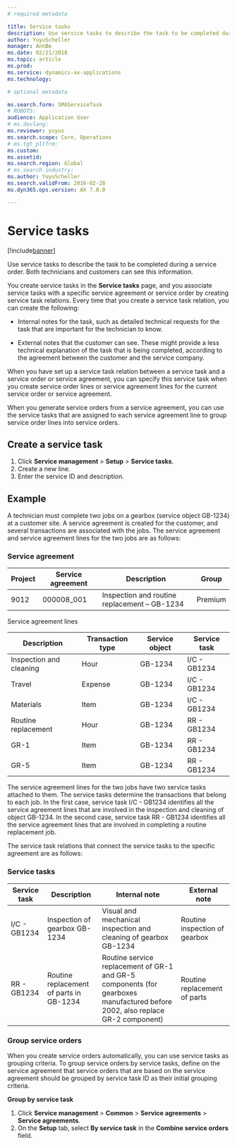 ```yaml
---
# required metadata

title: Service tasks 
description: Use service tasks to describe the task to be completed during a service order. Both technicians and customers can see this information. 
author: YuyuScheller
manager: AnnBe
ms.date: 02/21/2018
ms.topic: article
ms.prod: 
ms.service: dynamics-ax-applications
ms.technology: 

# optional metadata

ms.search.form: SMAServiceTask
# ROBOTS: 
audience: Application User
# ms.devlang: 
ms.reviewer: yuyus
ms.search.scope: Core, Operations
# ms.tgt_pltfrm: 
ms.custom: 
ms.assetid: 
ms.search.region: Global
# ms.search.industry: 
ms.author: YuyuScheller
ms.search.validFrom: 2016-02-28
ms.dyn365.ops.version: AX 7.0.0

---
```


# Service tasks  

[!include[banner](../includes/banner.md)]

Use service tasks to describe the task to be completed during a service order.
Both technicians and customers can see this information.

You create service tasks in the **Service tasks** page, and you associate service
tasks with a specific service agreement or service order by creating service
task relations. Every time that you create a service task relation, you can
create the following:

-  Internal notes for the task, such as detailed technical requests for the
task that are important for the technician to know.

-  External notes that the customer can see. These might provide a less
technical explanation of the task that is being completed, according to the
agreement between the customer and the service company.

When you have set up a service task relation between a service task and a
service order or service agreement, you can specify this service task when you
create service order lines or service agreement lines for the current service
order or service agreement.

When you generate service orders from a service agreement, you can use the
service tasks that are assigned to each service agreement line to group service
order lines into service orders.

## Create a service task

1. Click **Service management** \> **Setup** \> **Service tasks**.
2. Create a new line.
3. Enter the service ID and description.

## Example

A technician must complete two jobs on a gearbox (service object GB-1234) at a
customer site. A service agreement is created for the customer, and several
transactions are associated with the jobs. The service agreement and service
agreement lines for the two jobs are as follows:

### Service agreement

| Project | Service agreement | Description                                  | Group   |
|---------|-------------------|----------------------------------------------|---------|
| 9012    | 000008\_001       | Inspection and routine replacement – GB-1234 | Premium |

Service agreement lines

| Description             | Transaction type | Service object | Service task |
|-------------------------|------------------|----------------|--------------|
| Inspection and cleaning | Hour             | GB-1234        | I/C - GB1234 |
| Travel                  | Expense          | GB-1234        | I/C - GB1234 |
| Materials               | Item             | GB-1234        | I/C - GB1234 |
| Routine replacement     | Hour             | GB-1234        | RR - GB1234  |
| GR-1                    | Item             | GB-1234        | RR - GB1234  |
| GR-5                    | Item             | GB-1234        | RR - GB1234  |

The service agreement lines for the two jobs have two service tasks attached to
them. The service tasks determine the transactions that belong to each job. In
the first case, service task I/C - GB1234 identifies all the service agreement
lines that are involved in the inspection and cleaning of object GB-1234. In the
second case, service task RR - GB1234 identifies all the service agreement lines
that are involved in completing a routine replacement job.

The service task relations that connect the service tasks to the specific
agreement are as follows:

### Service tasks

| Service task | Description                             | Internal note                                                                                                                 | External note                 |
|--------------|-----------------------------------------|-------------------------------------------------------------------------------------------------------------------------------|-------------------------------|
| I/C - GB1234 | Inspection of gearbox GB-1234           | Visual and mechanical inspection and cleaning of gearbox GB-1234                                                              | Routine inspection of gearbox |
| RR - GB1234  | Routine replacement of parts in GB-1234 | Routine service replacement of GR-1 and GR-5 components (for gearboxes manufactured before 2002, also replace GR-2 component) | Routine replacement of parts  |

### Group service orders

When you create service orders automatically, you can use service tasks as
grouping criteria. To group service orders by service tasks, define on the
service agreement that service orders that are based on the service agreement
should be grouped by service task ID as their initial grouping criteria.

**Group by service task**

1. Click **Service management** \> **Common** \> **Service agreements** \> **Service agreements**.
2. On the **Setup** tab, select **By service task** in the **Combine service orders** field.


